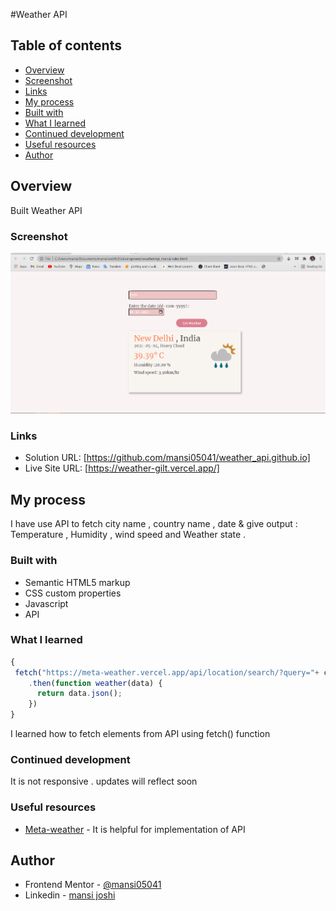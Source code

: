 #Weather API
## Table of contents

- [Overview](#overview)
- [Screenshot](#screenshot)
- [Links](#links)
- [My process](#my-process)
- [Built with](#built-with)
- [What I learned](#what-i-learned)
- [Continued development](#continued-development)
- [Useful resources](#useful-resources)
- [Author](#author)

## Overview
Built Weather API 

### Screenshot

![](./ss.png)

### Links

- Solution URL: [https://github.com/mansi05041/weather_api.github.io]
- Live Site URL: [https://weather-gilt.vercel.app/]

## My process

I have use API to fetch city name , country name , date & give output : Temperature , Humidity , wind speed and  Weather state .

### Built with

- Semantic HTML5 markup
- CSS custom properties
- Javascript
- API

### What I learned

```js
{
 fetch("https://meta-weather.vercel.app/api/location/search/?query="+ city_input)
    .then(function weather(data) {
      return data.json();
    })
}
```
I learned how to fetch elements from API using fetch() function 


### Continued development

It is not responsive . updates will reflect soon

### Useful resources

- [Meta-weather](https://meta-weather.vercel.app/) - It is helpful for implementation of API


## Author

- Frontend Mentor - [@mansi05041](https://www.frontendmentor.io/profile/mansi05041)
- Linkedin - [mansi joshi](https://www.linkedin.com/in/mansi-joshi-663aa81a0/)



